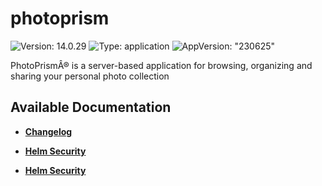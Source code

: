 # photoprism

![Version: 14.0.29](https://img.shields.io/badge/Version-14.0.29-informational?style=flat-square) ![Type: application](https://img.shields.io/badge/Type-application-informational?style=flat-square) ![AppVersion: "230625"](https://img.shields.io/badge/AppVersion-"230625"-informational?style=flat-square)

PhotoPrismÂ® is a server-based application for browsing, organizing and sharing your personal photo collection

## Available Documentation

- [**Changelog**](CHANGELOG)

- [**Helm Security**](container-security)

- [**Helm Security**](helm-security)

